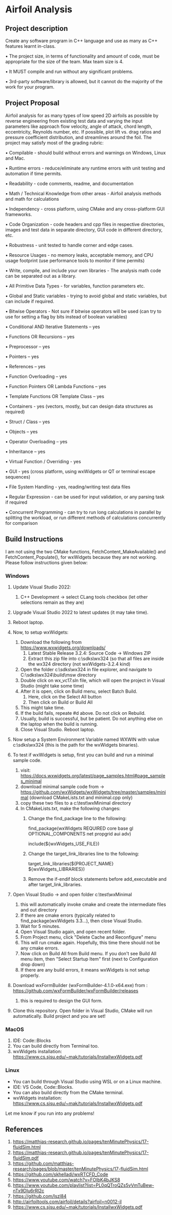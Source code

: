 # Airfoil Analysis

## Project description
Create any software program in C++ language and use as many as C++ features learnt in-class.

• The project size, in terms of functionality and amount of code, must be appropriate for the size of the team. Max team size is 4.

• It MUST compile and run without any significant problems.

• 3rd-party software/library is allowed, but it cannot do the majority of the work for your program.


## Project Proposal
Airfoil analysis for as many types of low speed 2D airfoils as possible by reverse engineering from existing test data and varying the input parameters like approach flow velocity, angle of attack, chord length, eccentricity, Reynolds number, etc. If possible, plot lift vs. drag ratios and pressure coefficient distribution, and streamlines around the foil. 
The project may satisfy most of the grading rubric:

•	Compilable - should build without errors and warnings on Windows, Linux and Mac.

•	Runtime errors - reduce/eliminate any runtime errors with unit testing and automation if time permits.

•	Readability - code comments, readme, and documentation

•	Math / Technical Knowledge from other areas - Airfoil analysis methods and math for calculations

•	Independency - cross platform, using CMake and any cross-platform GUI frameworks.

•	Code Organization - code headers and cpp files in respective directories, images and test data in separate directory, GUI code in different directory, etc.

•	Robustness - unit tested to handle corner and edge cases.

•	Resource Usages - no memory leaks, acceptable memory, and CPU usage footprint (use performance tools to monitor if time permits)

•	Write, compile, and include your own libraries - The analysis math code can be separated out as a library.

•	All Primitive Data Types - for variables, function parameters etc.

•	Global and Static variables - trying to avoid global and static variables, but can include if required.

•	Bitwise Operators - Not sure if bitwise operators will be used (can try to use for setting a flag by bits instead of boolean variables)

•	Conditional AND Iterative Statements – yes

•	Functions OR Recursions – yes

•	Preprocessor – yes

•	Pointers – yes

•	References – yes

•	Function Overloading – yes

•	Function Pointers OR Lambda Functions – yes

•	Template Functions OR Template Class – yes

•	Containers - yes (vectors, mostly, but can design data structures as required)

•	Struct / Class – yes

•	Objects – yes

•	Operator Overloading – yes

•	Inheritance – yes

•	Virtual Function / Overriding - yes

•	GUI - yes (cross platform, using wxWidgets or QT or terminal escape sequences)

•	File System Handling - yes, reading/writing test data files

•	Regular Expression - can be used for input validation, or any parsing task if required

•	Concurrent Programming - can try to run long calculations in parallel by splitting the workload, or run different methods of calculations concurrently for comparison


## Build Instructions

I am not using the two CMake functions, FetchContent_MakeAvailable() and FetchContent_Populate(), for wxWidgets because they are not working. Please follow instructions given below:

### Windows

1. Update Visual Studio 2022:
	1. C++ Development -> select CLang tools checkbox (let other selections remain as they are)
2. Upgrade Visual Studio 2022 to latest updates (it may take time).
3. Reboot laptop.
4. Now, to setup wxWidgets:
	1. Download the following from https://www.wxwidgets.org/downloads/
 		1. Latest Stable Release 3.2.4: Source Code -> Windows ZIP
		2. Extract this zip file into c:\sdks\wx324 (so that all files are inside the wx324 directory (not wxWidgets-3.2.4 kind)
	2. Open the folder c:\sdks\wx324 in file explorer, and navigate to C:\sdks\wx324\build\msw directory
	3. Double click on wx_vc17.sln file, which will open the project in Visual Studio (might take some time)
	4. After it is open, click on Build menu, select Batch Build.
 		1. Here, click on the Select All button
		2. Then click on Build or Build All
	5. This might take time.
 	6. If the build fails, repeate #d above. Do not click on Rebuild.
	7. Usually, build is successful, but be patient. Do not anything else on the laptop when the build is running.
	8. Close Visual Studio. Reboot laptop.
5. Now setup a System Environment Variable named WXWIN with value c:\sdks\wx324 (this is the path for the wxWidgets binaries).
6. To test if wxWidgets is setup, first you can build and run a minimal sample code.
	1. visit: https://docs.wxwidgets.org/latest/page_samples.html#page_samples_minimal
	2. download minimal sample code from -> https://github.com/wxWidgets/wxWidgets/tree/master/samples/minimal (download CMakeLists.txt and minimal.cpp only)
	3. copy these two files to a c:\test\wxMinimal directory
	4. In CMakeLists.txt, make the following changes:
		1. Change the find_package line to the following:

			find_package(wxWidgets REQUIRED core base gl OPTIONAL_COMPONENTS net propgrid aui adv)

			include(${wxWidgets_USE_FILE})

		2. Change the target_link_libraries line to the following:
  
			target_link_libraries(${PROJECT_NAME} ${wxWidgets_LIBRARIES})

		3. Remove the if-endif block statements before add_executable and after target_link_libraries.

	
7. Open Visual Studio -> and open folder c:\test\wxMinimal
	1. this will automatically invoke cmake and create the intermediate files and out directory
	2. If there are cmake errors (typically related to find_package(wxWidgets 3.3...), then close Visual Studio.
	3. Wait for 5 minutes.
	4. Open Visual Studio again, and open recent folder.
	5. From Project menu, click "Delete Cache and Reconfigure" menu
	5. This will run cmake again. Hopefully, this time there should not be any cmake errors.
	6. Now click on Build All from Build menu. If you don't see Build All menu item, then "Select Startup Item" first (next to Configuration drop down)
	7. If there are any build errors, it means wxWidgets is not setup properly.

8. Download wxFormBuilder (wxFormBuilder-4.1.0-x64.exe) from : https://github.com/wxFormBuilder/wxFormBuilder/releases
	1. this is required to design the GUI form.

9. Clone this repository. Open folder in Visual Studio, CMake will run automatically. Build project and you are set!

### MacOS
1. IDE: Code::Blocks
2. You can build directly from Terminal too.
3. wxWidgets installation: https://www.cs.sjsu.edu/~mak/tutorials/InstallwxWidgets.pdf

### Linux
- You can build through Visual Studio using WSL or on a Linux machine.
- IDE: VS Code, Code::Blocks.
- You can also build directly from the CMake terminal.
- wxWidgets installation: https://www.cs.sjsu.edu/~mak/tutorials/InstallwxWidgets.pdf

Let me know if you run into any problems!


## References

1. https://matthias-research.github.io/pages/tenMinutePhysics/17-fluidSim.html
2. https://matthias-research.github.io/pages/tenMinutePhysics/17-fluidSim.pdf
3. https://github.com/matthias-research/pages/blob/master/tenMinutePhysics/17-fluidSim.html
4. https://github.com/skhelladi/wxRTCFD_Code
5. https://www.youtube.com/watch?v=FOIbK4bJKS8
6. https://www.youtube.com/playlist?list=PL0qQTroQZs5vVmTuBew-nTx9DIu6rRl2c
7. https://github.com/lszl84
8. http://airfoiltools.com/airfoil/details?airfoil=n0012-il
9. https://www.cs.sjsu.edu/~mak/tutorials/InstallwxWidgets.pdf
